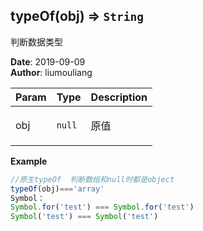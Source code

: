 ## typeOf(obj) ⇒ <code>String</code>
<p>判断数据类型</p>

**Date**: 2019-09-09  
**Author**: liumouliang  

| Param | Type | Description |
| --- | --- | --- |
| obj | <code>null</code> | <p>原值</p> |

**Example**  
```javascript
//原生typeOf  判断数组和null时都是objecttypeOf(obj)==='array'Symbol：Symbol.for('test') === Symbol.for('test')Symbol('test') === Symbol('test')
```
